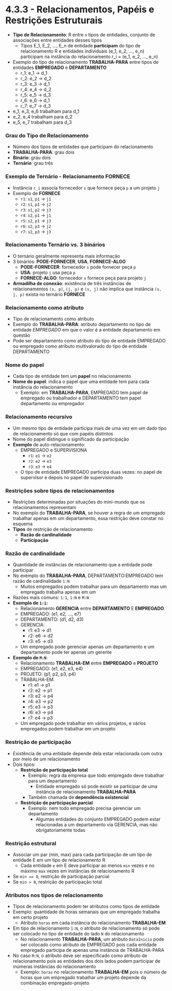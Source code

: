 # 4.3.3 - Relacionamentos, Papéis e Restrições Estruturais

* **Tipo de Relacionamento**: R entre `n` tipos de entidades, conjunto de associações entre entidades desses tipos
  * Tipos E_1, E_2, ..., E_n de entidade **participam** do tipo de relacionamento R e entidades individuais (e_1, e_2, ..., e_n) participam na instância do relacionamento r_i = (e_1, e_2, ..., e_n)
* Exemplo do tipo de relacionamento **TRABALHA-PARA** entre tipos de entidades **EMPREGADO** e **DEPARTAMENTO**
  * r_1: e_1 -> d_1
  * r_2: e_2 -> d_2
  * r_3: e_3 -> d_1
  * r_4: e_4 -> d_2
  * r_5: e_5 -> d_3
  * r_6: e_6 -> d_1
  * r_7: e_7 -> d_3
* e_1, e_3, e_6 trabalham para d_1
* e_2, e_4 trabalham para d_2
* e_5, e_7 trabalham para d_3

### Grau do Tipo de Relacionamento

* Número dos tipos de entidades que participam do relacionamento
* **TRABALHA-PARA**: grau dois
* **Binário**: grau dois
* **Ternário**: grau três

### Exemplo de Ternário - Relacionamento FORNECE

* Instância `r_i` associa fornecedor `s` que fornece peça `p` a um projeto `j`
* Exemplo de **FORNECE**
  * `r1`: `s1`, `p1` -> `j1`
  * `r2`: `s1`, `p1` -> `j2`
  * `r3`: `s1`, `p2` -> `j3`
  * `r4`: `s2`, `p1` -> `j1`
  * `r5`: `s2`, `p1` -> `j3`
  * `r6`: `s2`, `p3` -> `j2`
  * `r7`: `s2`, `p3` -> `j3`

### Relacionamento Ternário vs. 3 binários

* O ternário geralmente representa mais informação
* 3 binários: **PODE-FORNECER**, **USA**, **FORNECE-ALGO**
  * **PODE-FORNECER**: fornecedor `s` pode fornecer peça `p`
  * **USA**:  projeto `j` usa peça `p`
  * **FORNECE-ALGO**: fornecedor `s` fornece peça para projeto `j`
* **Armadilha de conexão**: existência de três instâncias de relacionamentos `(s, p)`, `(j, p)` e `(s, j)` não implica que instância `(s, j, p)` exista no ternário **FORNECE**

### Relacionamento como atributo

* Tipo de relacionamento como atributo
* Exemplo do **TRABALHA-PARA**: atributo departamento no tipo de entidade *EMPREGADO* em que o valor é a entidade departamento em questão
* Pode ser departamento como atributo do tipo de entidade EMPREGADO ou empregado como atributo multivalorado do tipo de entidade DEPARTAMENTO

### Nome do papel

* Cada tipo de entidade tem um **papel** no relacionamento
* **Nome do papel**: indica o papel que uma entidade tem para cada instância do relacionamento
  * Exemplo: em **TRABALHA-PARA**, EMPREGADO tem papel de empregado ou trabalhador e DEPARTAMENTO tem papel departamento ou empregador

### Relacionamento recursivo

* Um mesmo tipo de entidade participa mais de uma vez em um dado tipo de relacionamento só que com papéis distintos
* Nome do papel distingue o significado da participação
* **Exemplo** de auto-relacionamento:
  * EMPREGADO e SUPERVISIONA
    * `r1`: `e1` -> `e2`
    * `r2`: `e2` -> `e3`
    * `r3`: `e3` -> `e4`
  * O tipo de entidade EMPREGADO participa duas vezes: no papel de supervisor e depois no papel de supervisionado

### Restrições sobre tipos de relacionamentos

* Restrições determinadas por situações do mini-mundo que os relacionamentos representam
* No exemplo do **TRABALHA-PARA**, se houver a regra de um empregado trabalhar apenas em um departamento, essa restrição deve constar no esquema
* **Tipos** de restrição de relacionamento
  * **Razão de cardinalidade**
  * **Participação**

### Razão de cardinalidade

* Quantidade de instâncias de relacionamento que a entidade pode participar
* No exemplo do **TRABALHA-PARA**, DEPARTAMENTO:EMPREGADO tem razão de cardinalidade `1:N`
  * Muitos empregados podem trabalhar para um departamento mas um empregado trabalha apenas em um
* Razões mais comuns: `1:1`, `1:N` e `M:N`
* **Exemplo de `1:1`:**
  * Relacionamento **GERENCIA** entre **DEPARTAMENTO** E **EMPREGADO**
  * EMPREGADO: (e1, e2, ..., e7)
  * DEPARTAMENTO: (d1, d2, d3)
  * GERENCIA:
    * r1: e3 -> d1
    * r2: e6 -> d2
    * r3: e5 -> d3
  * Um empregado pode gerenciar apenas um departamento e um departamento pode ter apenas um gerente
* **Exemplo de `M:N`**:
  * Relacionamento **TRABALHA-EM** entre **EMPREGADO** e **PROJETO**
  * EMPREGADO: (e1, e2, e3, e4)
  * PROJETO: (p1, p2, p3, p4)
  * TRABALHA-EM:
    * r1: e1 -> p1
    * r2: e2 -> p1
    * r3: e2 -> p4
    * r4: e3 -> p2
    * r5: e3 -> p3
    * r6: e3 -> p4
    * r7: e4 -> p3
  * Um empregado pode trabalhar em vários projetos, e vários empregados podem trabalhar em um projeto

### Restrição de participação

* Existência de uma entidade depende dela estar relacionada com outra por meio de um relacionamento
* Dois tipos:
  * **Restrição de participação total**
    * Exemplo: regra da empresa que todo empregado deve trabalhar para um departamento
      * Entidade empregado só pode existir se participar de uma instância de relacionamento **TRABALHA-PARA**
    * Também chamada de **dependência existencial**
  * **Restrição de participação parcial**
    * Exemplo: nem todo empregado precisa gerenciar um departamento
      * Algumas entidades do conjunto EMPREGADO podem estar relacionadas a um departamento via GERENCIA, mas não obrigatoriamente todas

### Restrição estrutural

* Associar um par (min, max) para cada participação de um tipo de entidade E em um tipo de relacionamento R
  * Cada entidade `e` em E deve participar ao menos `min` vezes e no máximo `max` vezes em instâncias de relacionamento R
* Se `min == 0`, restrição de participação parcial
* Se `min > 0`, restrição de participação total

### Atributos nos tipos de relacionamento

* Tipos de relacionamento podem ter atributos como tipos de entidade
* Exemplo: quantidade de horas semanais que um empregado trabalha em certo projeto
  * Atributo `horas` em cada instância do relacionamento **TRABALHA-EM**
* Em tipo de relacionamento `1:N`, o atributo de relacionamento só pode ser colocado no tipo de entidade do lado `N` do relacionamento
  * No relacionamento **TRABALHA-PARA**, um atributo `DataInicio` pode ser colocado como atributo de EMPREGADO pois cada entidade empregado participa de apenas uma instância de TRABALHA-PARA
* No caso `M:N`, o atributo deve ser especificado como atributo de relacionamento pois as entidades dos dois lados podem participar de inúmeras instâncias do relacionamento
  * Exemplo: `horas` no relacionamento **TRABALHA-EM** pois o número de horas que um empregado trabalhar um projeto depende da combinação empregado-projeto

















































































